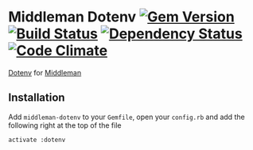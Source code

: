# Middleman Dotenv [![Gem Version](https://badge.fury.io/rb/middleman-dotenv.png)][gem] [![Build Status](https://travis-ci.org/karlfreeman/middleman-dotenv.png?branch=feature/3-1-rewrite)][travis] [![Dependency Status](https://gemnasium.com/karlfreeman/middleman-dotenv.png?travis)][gemnasium] [![Code Climate](https://codeclimate.com/github/karlfreeman/middleman-dotenv.png)][codeclimate]

[gem]: https://rubygems.org/gems/middleman-dotenv
[travis]: http://travis-ci.org/karlfreeman/middleman-dotenv
[gemnasium]: https://gemnasium.com/karlfreeman/middleman-dotenv
[codeclimate]: https://codeclimate.com/github/karlfreeman/middleman-dotenv

[Dotenv](dotenv) for [Middleman](middleman)

## Installation

Add `middleman-dotenv` to your `Gemfile`, open your `config.rb` and add the following right at the top of the file

```
activate :dotenv
```

[dotenv]: https://github.com/bkeepers/dotenv
[middleman]: http://middlemanapp.com/
